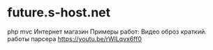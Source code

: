 # future.s-host.net
php mvc Интернет магазин
Примеры работ: Видео оброз краткий. работы парсера
https://youtu.be/rWlLqvx6ff0
